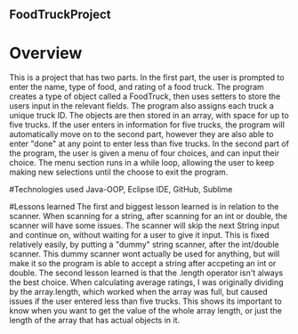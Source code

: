 ## FoodTruckProject


# Overview
This is a project that has two parts. In the first part, the user is prompted to enter the name, type of food, and rating of a food truck. The program creates a type of object called a FoodTruck, then uses setters to store the users input in the relevant fields. The program also assigns each truck a unique truck ID. The objects are then stored in an array, with space for up to five trucks. If the user enters in information for five trucks, the program will automatically move on to the second part, however they are also able to enter "done" at any point to enter less than five trucks. In the second part of the program, the user is given a menu of four choices, and can input their choice. The menu section runs in a while loop, allowing the user to keep making new selections until the choose to exit the program. 

#Technologies used
Java-OOP, Eclipse IDE, GitHub, Sublime

#Lessons learned
The first and biggest lesson learned is in relation to the scanner. When scanning for a string, after scanning for an int or double, the scanner will have some issues. The scanner will skip the next String input and continue on, without waiting for a user to give it input. This is fixed relatively easily, by putting a "dummy" string scanner, after the int/double scanner. This dummy scanner wont actually be used for anything, but will make it so the program is able to accept a string after accpeting an int or double. The second lesson learned is that the .length operator isn't always the best choice. When calculating average ratings, I was originally dividing by the array.length, which worked when the array was full, but caused issues if the user entered less than five trucks. This shows its important to know when you want to get the value of the whole array length, or just the length of the array that has actual objects in it. 
